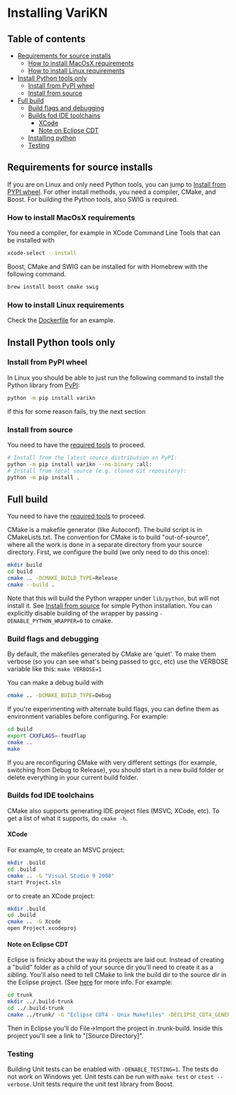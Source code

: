 # Installing VariKN

## Table of contents

- [Requirements for source installs](#requirements-for-source-installs)
  - [How to install MacOsX requirements](#how-to-install-macosx-requirements)
  - [How to install Linux requirements](#how-to-install-linux-requirements)  
- [Install Python tools only](#install-python-tools-only)
  - [Install from PyPI wheel](#install-from-pypi-wheel)
  - [Install from source](#install-from-source)
- [Full build](#full-build)
  - [Build flags and debugging](#build-flags-and-debugging)
  - [Builds fod IDE toolchains](#builds-fod-ide-toolchains)
    - [XCode](#xcode)
    - [Note on Eclipse CDT](#note-on-eclipse-cdt)
  - [Installing python](#installing-python)
  - [Testing](#testing)

## Requirements for source installs

If you are on Linux and only need Python tools, you can jump to
[Install from PYPI wheel](#install-from-pypi-wheel). For other install
methods, you need a compiler, CMake, and Boost. For building the
Python tools, also SWIG is required.

### How to install MacOsX requirements

You need a compiler, for example in XCode Command Line
Tools that can be installed with

```sh
xcode-select --install
```

Boost, CMake and SWIG can be installed for with Homebrew with the
following command.

```sh
brew install boost cmake swig
```

### How to install Linux requirements

Check the [Dockerfile](Dockerfile) for an example.

## Install Python tools only

### Install from PyPI wheel

In Linux you should be able to just run the following command to
install the Python library from [PyPI](https://pypi.org/):

```sh
python -m pip install varikn
```

If this for some reason fails, try the next section

### Install from source

You need to have the [required
tools](#requirements-for-source-installs) to proceed.

```sh
# Install from the latest source distribution on PyPI:
python -m pip install varikn --no-binary :all:
# Install from local source (e.g. cloned Git repository):
python -m pip install .
```

## Full build

You need to have the [required
tools](#requirements-for-source-installs) to proceed.

CMake is a makefile generator (like Autoconf). The build script is in
CMakeLists.txt.  The convention for CMake is to build "out-of-source",
where all the work is done in a separate directory from your source
directory.  First, we configure the build (we only need to do this
once):

```sh
mkdir build
cd build
cmake .. -DCMAKE_BUILD_TYPE=Release
cmake --build .
```

Note that this will build the Python wrapper under `lib/python`, but
will not install it. See [Install from source](#install-from-source)
for simple Python installation. You can explicitly disable building
of the wrapper by passing `-DENABLE_PYTHON_WRAPPER=0` to
cmake.

### Build flags and debugging

By default, the makefiles generated by CMake are 'quiet'. To make
them verbose (so you can see what's being passed to gcc, etc) use
the VERBOSE variable like this: `make VERBOSE=1`

You can make a debug build with

```sh
cmake .. -DCMAKE_BUILD_TYPE=Debug
```

If you're experimenting with alternate build flags, you can define
them as environment variables before configuring.  For example:

```sh
cd build
export CXXFLAGS=-fmudflap
cmake ..
make
```

If you are reconfiguring CMake with very different settings (for
example, switching from Debug to Release), you should start in a
new build folder or delete everything in your current build folder.

### Builds fod IDE toolchains

CMake also supports generating IDE project files (MSVC, XCode,
etc). To get a list of what it supports, do `cmake -h`.

#### XCode

For example, to create an MSVC project:

```sh
mkdir .build
cd .build
cmake .. -G "Visual Studio 9 2008"
start Project.sln
```

or to create an XCode project:

```sh
mkdir .build
cd .build
cmake .. -G Xcode
open Project.xcodeproj
```

#### Note on Eclipse CDT

Eclipse is finicky about the way its projects are laid out.  Instead
of creating a "build" folder as a child of your source dir you'll need
to create it as a *sibling*.  You'll also need to tell CMake to link
the build dir to the source dir in the Eclipse project. (See
[here](https://gitlab.kitware.com/cmake/community/-/wikis/doc/editors/Eclipse-CDT4-Generator)
for more info. For example:

```sh
cd trunk
mkdir ../.build-trunk
cd ../.build-trunk
cmake ../trunk/ -G "Eclipse CDT4 - Unix Makefiles" -DECLIPSE_CDT4_GENERATE_SOURCE_PROJECT=TRUE
```

Then in Eclipse you'll do File->Import the project in .trunk-build.
Inside this project you'll see a link to "[Source Directory]".
### Testing

Building Unit tests can be enabled with `-DENABLE_TESTING=1`. The tests
do not work on Windows yet. Unit tests can be run with `make test` or
`ctest --verbose`. Unit tests require the unit test library from Boost.
